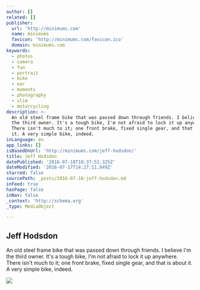 ```yaml
---
author: []
related: []
publisher:
  url: 'http://minimums.com'
  name: minimums
  favicon: 'http://minimums.com/favicon.ico'
  domain: minimums.com
keywords:
  - photos
  - camera
  - fun
  - portrait
  - bike
  - ear
  - moments
  - photography
  - slim
  - motorcycling
description: >-
  An old steel frame bike that was passed down through friends. I believe I'm
  the third owner. It's a tough bike, I'm not afraid to lock it up anywhere.
  There isn't much to it; one front brake, fixed single gear, and that is about
  it. A very simple bike, indeed.
inLanguage: en
app_links: []
isBasedOnUrl: 'http://minimums.com/jeff-hodsdon/'
title: Jeff Hodsdon
datePublished: '2016-07-18T18:37:51.325Z'
dateModified: '2016-07-17T14:27:11.849Z'
starred: false
sourcePath: _posts/2016-07-18-jeff-hodsdon.md
inFeed: true
hasPage: false
inNav: false
_context: 'http://schema.org'
_type: MediaObject

---
```

<article style=""><h1>Jeff Hodsdon</h1><p>An old steel frame bike that was passed down through friends. I believe I'm the third owner. It's a tough bike, I'm not afraid to lock it up anywhere. There isn't much to it; one front brake, fixed single gear, and that is about it. A very simple bike, indeed.</p><img src="http://minimums.com/wp-content/uploads/2016/04/JeffHodsdon_065-2400x1602.jpg" /></article>